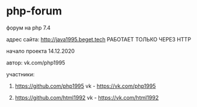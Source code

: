 # php-forum
форум на php 7.4

адрес сайта: http://java1995.beget.tech 
РАБОТАЕТ ТОЛЬКО ЧЕРЕЗ HTTP

начало проекта 14.12.2020

автор:
vk.com/php1995





участники:

1. https://github.com/php1995  vk - https://vk.com/php1995



2. https://github.com/html1992  vk - https://vk.com/html1992
